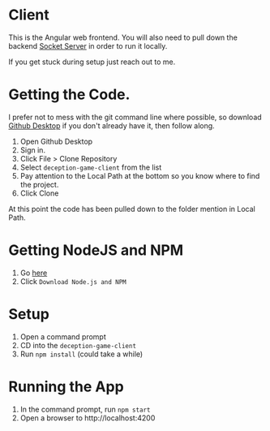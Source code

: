 # Client
This is the Angular web frontend. You will also need to pull down the backend [Socket Server](https://github.com/Marivaldi/deception-game-socket-server) in order to run it locally.

If you get stuck during setup just reach out to me.

# Getting the Code.
I prefer not to mess with the git command line where possible, so download [Github Desktop](https://desktop.github.com/) if you don't already have it, then follow along.

1. Open Github Desktop
2. Sign in.
3. Click File > Clone Repository
4. Select `deception-game-client` from the list
5. Pay attention to the Local Path at the bottom so you know where to find the project.
6. Click Clone

At this point the code has been pulled down to the folder mention in Local Path.

# Getting NodeJS and NPM
1. Go [here](https://www.npmjs.com/get-npm)
2. Click `Download Node.js and NPM`

# Setup
1. Open a command prompt
2. CD into the `deception-game-client`
3. Run `npm install` (could take a while)

# Running the App
1. In the command prompt, run `npm start`
2. Open a browser to http://localhost:4200
